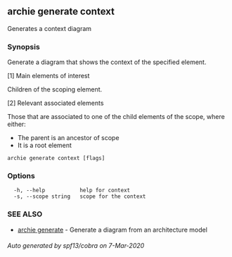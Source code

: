 ## archie generate context

Generates a context diagram

### Synopsis

Generate a diagram that shows the context of the specified element.

[1] Main elements of interest

Children of the scoping element.

[2] Relevant associated elements

Those that are associated to one of the child elements of the scope, where either:
- The parent is an ancestor of scope
- It is a root element

```
archie generate context [flags]
```

### Options

```
  -h, --help           help for context
  -s, --scope string   scope for the context
```

### SEE ALSO

* [archie generate](archie_generate.md)	 - Generate a diagram from an architecture model

###### Auto generated by spf13/cobra on 7-Mar-2020
